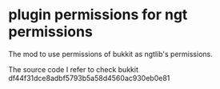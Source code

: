 # plugin permissions for ngt permissions

The mod to use permissions of bukkit as ngtlib's permissions.

The source code I refer to check bukkit
df44f31dce8adbf5793b5a58d4560ac930eb0e81
